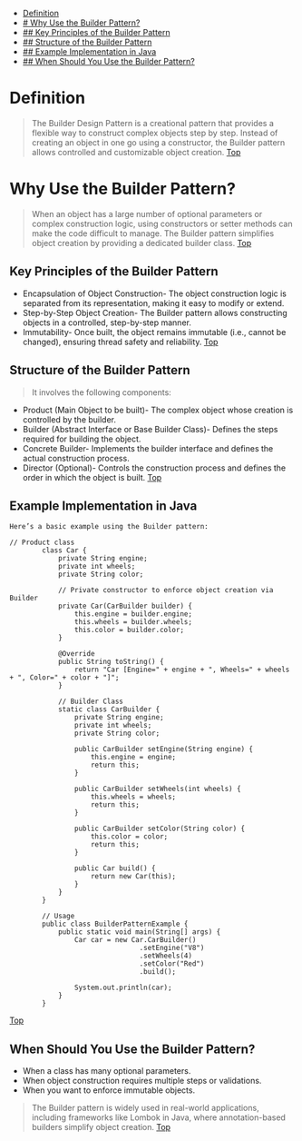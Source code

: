 <a name="top"></a>
 - [Definition](#Definition)
 - [# Why Use the Builder Pattern?](#WhyUse)
 - [## Key Principles of the Builder Pattern](#KeyPrinciples)
 - [## Structure of the Builder Pattern](#Structure)
 - [## Example Implementation in Java](#Implementation)
 - [## When Should You Use the Builder Pattern?](#WhenSudUse)


<a name="Definition"></a>
# Definition
	

> The Builder Design Pattern is a creational pattern that provides a
> flexible way to construct complex objects step by step. Instead of
> creating an object in one go using a constructor, the Builder pattern
> allows controlled and customizable object creation.
[Top](#top)

<a name="WhyUse"></a>
# Why Use the Builder Pattern?
	

> When an object has a large number of optional parameters or complex
> construction logic, using constructors or setter methods can make the
> code difficult to manage. The Builder pattern simplifies object
> creation by providing a dedicated builder class.
[Top](#top)

  
<a name="KeyPrinciples"></a>
## Key Principles of the Builder Pattern

 - Encapsulation of Object Construction- The object construction logic is separated from its representation, making it easy to modify or extend.
 - Step-by-Step Object Creation- The Builder pattern allows constructing objects in a controlled, step-by-step manner.
 - Immutability- Once built, the object remains immutable (i.e., cannot be changed), ensuring thread safety and reliability.
[Top](#top)


<a name="Structure"></a>
## Structure of the Builder Pattern

> It involves the following components:

 - Product (Main Object to be built)- The complex object whose creation is controlled by the builder.
 - Builder (Abstract Interface or Base Builder Class)- Defines the steps required for building the object.
 - Concrete Builder- Implements the builder interface and defines the actual construction process.
 - Director (Optional)- Controls the construction process and defines the order in which the object is built.
[Top](#top)


<a name="Implementation"></a>
## Example Implementation in Java

	Here’s a basic example using the Builder pattern:
		
    // Product class
    		class Car {
    			private String engine;
    			private int wheels;
    			private String color;
    
    			// Private constructor to enforce object creation via Builder
    			private Car(CarBuilder builder) {
    				this.engine = builder.engine;
    				this.wheels = builder.wheels;
    				this.color = builder.color;
    			}
    
    			@Override
    			public String toString() {
    				return "Car [Engine=" + engine + ", Wheels=" + wheels + ", Color=" + color + "]";
    			}
    
    			// Builder Class
    			static class CarBuilder {
    				private String engine;
    				private int wheels;
    				private String color;
    
    				public CarBuilder setEngine(String engine) {
    					this.engine = engine;
    					return this;
    				}
    
    				public CarBuilder setWheels(int wheels) {
    					this.wheels = wheels;
    					return this;
    				}
    
    				public CarBuilder setColor(String color) {
    					this.color = color;
    					return this;
    				}
    
    				public Car build() {
    					return new Car(this);
    				}
    			}
    		}
    
    		// Usage
    		public class BuilderPatternExample {
    			public static void main(String[] args) {
    				Car car = new Car.CarBuilder()
    								.setEngine("V8")
    								.setWheels(4)
    								.setColor("Red")
    								.build();
    
    				System.out.println(car);
    			}
    		}
[Top](#top)


<a name="WhenSudUse"></a>
## When Should You Use the Builder Pattern?

 - When a class has many optional parameters.
 -  When object construction requires multiple steps or validations.
 - When you want to enforce immutable objects.

> 	The Builder pattern is widely used in real-world applications,
> including frameworks like Lombok in Java, where annotation-based
> builders simplify object creation.
[Top](#top)
